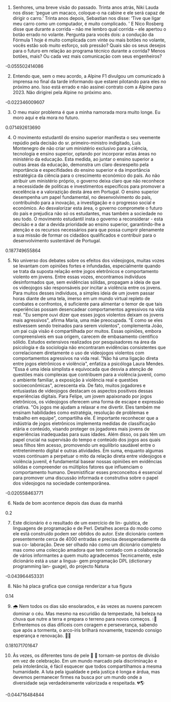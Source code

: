 1. Senhores, uma breve visão do passado. Trinta anos atrás, Niki Lauda nos disse: ‘pegue um macaco, coloque-o na cabine e ele será capaz de dirigir o carro.’ Trinta anos depois, Sebastian nos disse: ‘Tive que ligar meu carro como um computador, é muito complicado. ' E Nico Rosberg disse que durante a corrida – não me lembro qual corrida – ele apertou o botão errado no volante. Pergunta para vocês dois: a condução da Fórmula 1 hoje é muito complicada com vinte ou mais botões no volante, vocês estão sob muito esforço, sob pressão? Quais são os seus desejos para o futuro em relação ao programa técnico durante a corrida? Menos botões, mais? Ou cada vez mais comunicação com seus engenheiros?

-0.055502414086

2. Entendo que, sem o meu acordo, a Alpine F1 divulgou um comunicado à imprensa no final da tarde informando que estarei pilotando para eles no próximo ano. Isso está errado e não assinei contrato com a Alpine para 2023. Não dirigirei pela Alpine no próximo ano.

-0.022346009607

3. O meu maior problema é que a minha namorada mora muito longe. Eu moro aqui e ela mora no futuro.

0.071492613690

4. O movimento estudantil do ensino superior manifesta o seu veemente repúdio pela decisão do sr. primeiro-ministro indigitado, Luís Montenegro de não criar um ministério exclusivo para a ciência, tecnologia e ensino superior, optando por incorporar estas áreas no ministério da educação.
Esta medida, ao juntar o ensino superior a outras áreas da educação, demonstra um claro desrespeito pela importância e especifidades do ensino superior e da importância estratégica da ciência para o crescimento económico do país. Ao não atribuir um ministério próprio, o governo deixa claro que não reconhece a necessidade de políticas e investimentos específicos para promover a excelência e a valorazição desta área em Portugal.
O ensino superior desempenha um papel fundamental, no desenvolvimento do país, contribuíndo para a inovação, a investigação e o progresso social e económico. Ao desvalorizar esta área, o governo compromete o futuro do país e prejudica não só os estudantes, mas também a sociedade no seu todo. O movimento estudantil insta o governo a reconsiderar - esta decisão e a dar a devida prioridade ao ensino superior, garantindo-lhe a atenção e os recursos necessários para que possa cumprir plenamente a sua missão de formar os cidadãos qualificados e contribuir para o desenvolvimento sustentável de Portugal.

0.187749655864

5. No universo dos debates sobre os efeitos dos videojogos, muitas vozes se levantam com opiniões fortes e infundadas, especialmente quando se trata da suposta relação entre jogos eletrônicos e comportamento violento em jovens. Entre essas vozes, encontramos indivíduos desinformados que, sem evidências sólidas, propagam a ideia de que os videojogos são responsáveis por incitar a violência entre os jovens.
Para muitos desses indivíduos, a simples ideia de um jovem passar horas diante de uma tela, imerso em um mundo virtual repleto de combates e confrontos, é suficiente para alimentar o temor de que tais experiências possam desencadear comportamentos agressivos na vida real. "Eu sempre ouvi dizer que esses jogos violentos deixam os jovens mais agressivos", afirma Maria, uma mãe preocupada. "É como se eles estivessem sendo treinados para serem violentos", complementa João, um pai cuja visão é compartilhada por muitos.
Essas opiniões, embora compreensíveis em sua origem, carecem de embasamento científico sólido. Estudos extensivos realizados por pesquisadores na área da psicologia e da sociologia não encontraram evidências consistentes que correlacionem diretamente o uso de videojogos violentos com comportamentos agressivos na vida real. "Não há uma ligação direta entre jogos eletrônicos e violência", enfatiza a psicóloga Laura Mendes. "Essa é uma ideia simplista e equivocada que desvia a atenção de questões mais complexas que contribuem para a violência juvenil, como o ambiente familiar, a exposição à violência real e questões socioeconômicas", acrescenta ela.
De fato, muitos jogadores e entusiastas de videojogos destacam os aspectos positivos dessas experiências digitais. Para Felipe, um jovem apaixonado por jogos eletrônicos, os videojogos oferecem uma forma de escape e expressão criativa. "Os jogos me ajudam a relaxar e me divertir. Eles também me ensinam habilidades como estratégia, resolução de problemas e trabalho em equipe", compartilha ele.
É importante reconhecer que a indústria de jogos eletrônicos implementa medidas de classificação etária e conteúdo, visando proteger os jogadores mais jovens de experiências inadequadas para suas idades. Além disso, os pais têm um papel crucial na supervisão do tempo e conteúdo dos jogos aos quais seus filhos têm acesso, promovendo um equilíbrio saudável entre o entretenimento digital e outras atividades.
Em suma, enquanto algumas vozes continuam a perpetuar o mito da relação direta entre videojogos e violência juvenil, é fundamental basear nossas opiniões em evidências sólidas e compreender os múltiplos fatores que influenciam o comportamento humano. Desmistificar esses preconceitos é essencial para promover uma discussão informada e construtiva sobre o papel dos videojogos na sociedade contemporânea.

-0.020558463771

6. Nada de bom acontence depois das duas da manhã

0.2

7. Este dicionário é o resultado de um exercício de lin-
guística, de linguagens de programação e de Perl.
Detalhes acerca do modo como ele está construído
podem ser obtidos do autor.
Este dicionário contem presentemente cerca de 4000
entradas e precisa desesperadamente da sua co-
laboração. Deve ser olhado não como um dicionário
completo mas como uma colecção amadora que tem
contado com a colaboração de vários informantes a
quem muito agradecemos
Tecnicamente, este dicionário está a usar a lingua-
gem programação DPL (dictionary programming lan-
guage), do projecto Natura

-0.043964453331

8. Não há placa grafica que consiga renderizar a tua figura

0.14

9. 🌧️ Nem todos os dias são ensolarados, e às vezes as nuvens parecem dominar o céu. Mas mesmo na escuridão da tempestade, há beleza na chuva que nutre a terra e prepara o terreno para novos começos. 💧🌱 Enfrentemos os dias difíceis com coragem e perseverança, sabendo que após a tormenta, o arco-íris brilhará novamente, trazendo consigo esperança e renovação. 🌈✊

0.181071701647

10. Às vezes, os diferentes tons de pele 🏻 🏿 tornam-se pontos de divisão em vez de celebração. Em um mundo marcado pela discriminação e pela intolerância, é fácil esquecer que todos compartilhamos a mesma humanidade. A luta pela igualdade e pela justiça é longa e árdua, mas devemos permanecer firmes na busca por um mundo onde a diversidade seja verdadeiramente valorizada e respeitada. 💔🌎

-0.044716484844